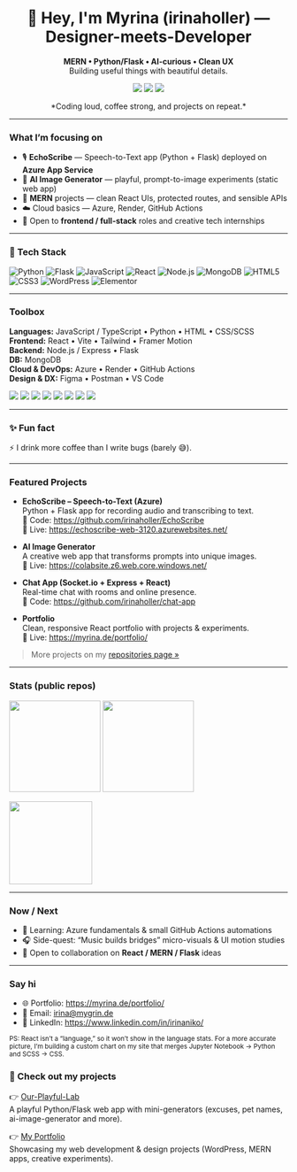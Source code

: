 <!-- Hero -->
<h1 align="center">🤘 Hey, I'm Myrina (irinaholler) — Designer-meets-Developer</h1>
<p align="center">
  <strong>MERN • Python/Flask • AI-curious • Clean UX</strong><br/>
  Building useful things with beautiful details.
</p>

<p align="center">
  <a href="https://myrina.de/portfolio/"><img src="https://img.shields.io/badge/Portfolio-myrina.de-ff4db8?style=for-the-badge" /></a>
  <a href="https://github.com/irinaholler?tab=repositories"><img src="https://img.shields.io/badge/Repos-@irinaholler-00d1ff?style=for-the-badge" /></a>
  <img src="https://komarev.com/ghpvc/?username=irinaholler&style=for-the-badge&color=grey" />
</p>

<p align="center">*Coding loud, coffee strong, and projects on repeat.*</p>

---

### What I’m focusing on
- 🎙️ **EchoScribe** — Speech-to-Text app (Python + Flask) deployed on **Azure App Service**
- 🧪 **AI Image Generator** — playful, prompt-to-image experiments (static web app)
- 🧩 **MERN** projects — clean React UIs, protected routes, and sensible APIs
- ☁️ Cloud basics — Azure, Render, GitHub Actions
- 💼 Open to **frontend / full-stack** roles and creative tech internships

---

### 🚀 Tech Stack

<!-- Core -->
![Python](https://img.shields.io/badge/Python-3776AB?logo=python&logoColor=white)
![Flask](https://img.shields.io/badge/Flask-000000?logo=flask&logoColor=white)
![JavaScript](https://img.shields.io/badge/JavaScript-F7DF1E?logo=javascript&logoColor=black)
![React](https://img.shields.io/badge/React-20232A?logo=react&logoColor=61DAFB)
![Node.js](https://img.shields.io/badge/Node.js-43853D?logo=node-dot-js&logoColor=white)
![MongoDB](https://img.shields.io/badge/MongoDB-4EA94B?logo=mongodb&logoColor=white)
![HTML5](https://img.shields.io/badge/HTML5-E34F26?logo=html5&logoColor=white)
![CSS3](https://img.shields.io/badge/CSS3-1572B6?logo=css3&logoColor=white)
![WordPress](https://img.shields.io/badge/WordPress-21759B?logo=wordpress&logoColor=white)
![Elementor](https://img.shields.io/badge/Elementor-92003B?logo=elementor&logoColor=white)

---

### Toolbox
**Languages:** JavaScript / TypeScript • Python • HTML • CSS/SCSS  
**Frontend:** React • Vite • Tailwind • Framer Motion  
**Backend:** Node.js / Express • Flask  
**DB:** MongoDB  
**Cloud & DevOps:** Azure • Render • GitHub Actions  
**Design & DX:** Figma • Postman • VS Code

<p>
  <img src="https://img.shields.io/badge/JavaScript-161b22?logo=javascript&logoColor=f7df1e&style=flat" />
  <img src="https://img.shields.io/badge/TypeScript-161b22?logo=typescript&logoColor=2f74c0&style=flat" />
  <img src="https://img.shields.io/badge/Python-161b22?logo=python&logoColor=ffd343&style=flat" />
  <img src="https://img.shields.io/badge/React-161b22?logo=react&logoColor=61dafb&style=flat" />
  <img src="https://img.shields.io/badge/Flask-161b22?logo=flask&logoColor=white&style=flat" />
  <img src="https://img.shields.io/badge/MongoDB-161b22?logo=mongodb&logoColor=4caf50&style=flat" />
  <img src="https://img.shields.io/badge/Tailwind-161b22?logo=tailwindcss&logoColor=38bdf8&style=flat" />
  <img src="https://img.shields.io/badge/Azure-161b22?logo=microsoftazure&logoColor=0089d6&style=flat" />
</p>

---

### ✨ Fun fact
⚡ I drink more coffee than I write bugs (barely 😅).  

---

### Featured Projects
- **EchoScribe – Speech-to-Text (Azure)**  
  Python + Flask app for recording audio and transcribing to text.  
  🔗 Code: https://github.com/irinaholler/EchoScribe  
  🔴 Live: https://echoscribe-web-3120.azurewebsites.net/

- **AI Image Generator**  
  A creative web app that transforms prompts into unique images.  
  🔴 Live: https://colabsite.z6.web.core.windows.net/

- **Chat App (Socket.io + Express + React)**  
  Real-time chat with rooms and online presence.  
  🔗 Code: https://github.com/irinaholler/chat-app

- **Portfolio**  
  Clean, responsive React portfolio with projects & experiments.  
  🔴 Live: https://myrina.de/portfolio/

> More projects on my [repositories page »](https://github.com/irinaholler?tab=repositories)

---

### Stats (public repos)
<p>
  <img height="165" src="https://github-readme-stats.vercel.app/api?username=irinaholler&show_icons=true&theme=radical&hide_border=true" />
  <img height="165" src="https://streak-stats.demolab.com?user=irinaholler&theme=radical&hide_border=true" />
</p>

<!-- Note: “Top languages” is bytes per language in public repos (not time spent). 
     Hidden: Jupyter Notebook & SCSS to better reflect actual usage. -->
<p>
  <img height="150" src="https://github-readme-stats.vercel.app/api/top-langs/?username=irinaholler&layout=compact&theme=radical&hide_border=true&hide=Jupyter%20Notebook,SCSS" />
</p>

---

### Now / Next
- 📘 Learning: Azure fundamentals & small GitHub Actions automations  
- 🎧 Side-quest: “Music builds bridges” micro-visuals & UI motion studies  
- 🤝 Open to collaboration on **React / MERN / Flask** ideas

---

### Say hi
- 🌐 Portfolio: https://myrina.de/portfolio/  
- 💌 Email: irina@mygrin.de  
- 💼 LinkedIn: https://www.linkedin.com/in/irinaniko/

<sub>PS: React isn’t a “language,” so it won’t show in the language stats. 
For a more accurate picture, I’m building a custom chart on my site that merges 
Jupyter Notebook → Python and SCSS → CSS.</sub>

### 📌 Check out my projects

👉 [Our-Playful-Lab](https://github.com/irinaholler/Our-Playful-Lab)  
A playful Python/Flask web app with mini-generators (excuses, pet names, ai-image-generator and more).  

👉 [My Portfolio](https://myrina.de/portfolio/)  
Showcasing my web development & design projects (WordPress, MERN apps, creative experiments).

